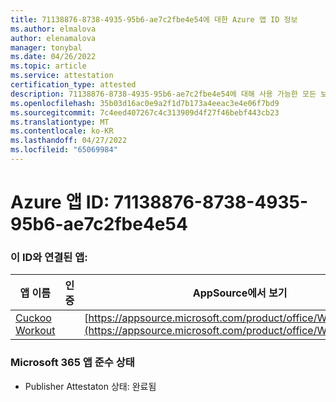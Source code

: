 ```yaml
---
title: 71138876-8738-4935-95b6-ae7c2fbe4e54에 대한 Azure 앱 ID 정보
ms.author: elmalova
author: elenamalova
manager: tonybal
ms.date: 04/26/2022
ms.topic: article
ms.service: attestation
certification_type: attested
description: 71138876-8738-4935-95b6-ae7c2fbe4e54에 대해 사용 가능한 모든 보안 및 규정 준수 정보입니다.
ms.openlocfilehash: 35b03d16ac0e9a2f1d7b173a4eeac3e4e06f7bd9
ms.sourcegitcommit: 7c4eed407267c4c313909d4f27f46bebf443cb23
ms.translationtype: MT
ms.contentlocale: ko-KR
ms.lasthandoff: 04/27/2022
ms.locfileid: "65069984"
---
```

# <a name="azure-app-id-71138876-8738-4935-95b6-ae7c2fbe4e54"></a>Azure 앱 ID: 71138876-8738-4935-95b6-ae7c2fbe4e54


### <a name="apps-associated-with-this-id"></a>이 ID와 연결된 앱:
| **앱 이름** | **인증** | **AppSource에서 보기** |
|--------------|---------------|-----------------------|
| [Cuckoo Workout](../forward/WA200002750.md) |  | [https://appsource.microsoft.com/product/office/WA200002750](https://appsource.microsoft.com/product/office/WA200002750) |

### <a name="microsoft-365-app-compliance-status"></a>Microsoft 365 앱 준수 상태
- Publisher Attestaton 상태: 완료됨
